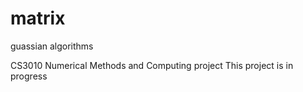 # matrix
guassian algorithms

CS3010 Numerical Methods and Computing project
This project is in progress

